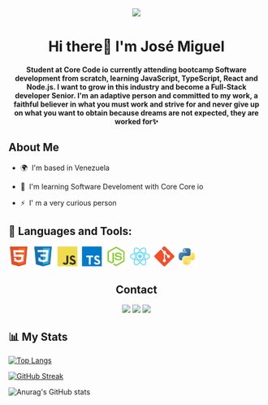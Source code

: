 <div id="header" align="center">
    <img src="https://user-images.githubusercontent.com/108826299/187052739-51c28d20-d30f-4850-a8ee-69729ea10e58.gif" width="300"/>
    <h1 align="center">Hi there👋 I'm José Miguel </h1>
    <h4 align="center">Student at Core Code io currently attending bootcamp Software development from scratch, learning JavaScript, TypeScript, React and Node.js. I want to grow in this industry and become a Full-Stack developer Senior. I'm an adaptive person and committed to my work, a faithful believer in what you must work and strive for and never give up on what you want to obtain because dreams are not expected, they are worked for✨ </h4>
</div>

 <div >

<h2>About Me </h2>

* 🌍  I'm based in Venezuela

* 🧠  I'm learning Software Develoment with Core Core io

* ⚡  I' m a very curious person

</div>
  
<div align="left">
    <h2>🔨 Languages and Tools:</h2>
 <img src="https://github.com/devicons/devicon/blob/master/icons/html5/html5-original.svg" title="HTML5" alt="HTML" width="40" height="40"/>&nbsp;
 <img src="https://github.com/devicons/devicon/blob/master/icons/css3/css3-original.svg"  title="CSS3" alt="CSS" width="40" height="40"/>&nbsp;
 <img src="https://github.com/devicons/devicon/blob/master/icons/javascript/javascript-original.svg" title="JavaScript" alt="JavaScript" width="40" height="40"/>&nbsp;
 <img src="https://github.com/devicons/devicon/blob/master/icons/typescript/typescript-plain.svg"  title="TypeScript" alt="TypeScript" width="40" height="40"/>&nbsp;
 <img src="https://github.com/devicons/devicon/blob/master/icons/nodejs/nodejs-original.svg" title="nodejs" alt="nodejs" width="40" height="40"/>&nbsp;
 <img src="https://github.com/devicons/devicon/blob/master/icons/react/react-original.svg" title="React" alt="React" width="40" height="40"/>&nbsp;
 <img src="https://github.com/devicons/devicon/blob/master/icons/git/git-original.svg" title="Git" **alt="Git" width="40" height="40"/>
 <img src="https://github.com/devicons/devicon/blob/master/icons/python/python-original.svg" title="Git" **alt="Git" width="40" height="40"/>
    
</div>

<div id="header" align="center"> 
<h2 align="center">Contact </h2>

 <a href="https://www.linkedin.com/in/jos%C3%A9-miguel-romero/" target="_blank"><img src="https://img.shields.io/badge/-LinkedIn-%230077B5?style=for-the-badge&logo=linkedin&logoColor=white" target="_blank"></a>
<a href = "mailto:josemiguelr543@gmail.com"><img src="https://img.shields.io/badge/-Gmail-%23333?style=for-the-badge&logo=gmail&logoColor=white" target="_blank"></a>
<a href="https://instagram.com/jose_mro18" target="_blank"><img src="https://img.shields.io/badge/-Instagram-%23E4405F?style=for-the-badge&logo=instagram&logoColor=white" target="_blank"></a>
 </div>




<div>
<h2>📊 My Stats </h2>

[![Top Langs](https://github-readme-stats.vercel.app/api/top-langs/?username=JoseMiguel22&layout=compact)](https://github.com/anuraghazra/github-readme-stats)

[![GitHub Streak](http://github-readme-streak-stats.herokuapp.com?user=JoseMiguel22&theme=flag-india)](https://git.io/streak-stats)

![Anurag's GitHub stats](https://github-readme-stats.vercel.app/api?username=JoseMiguel22&hide=contribs,prs&show_icons=true&theme=flag-india)


</div>


